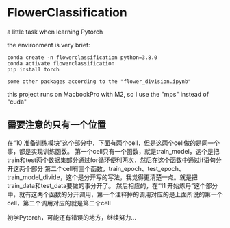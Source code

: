 # FlowerClassification
a little task when learning Pytorch

the environment is very brief:

    conda create -n flowerclassification python=3.8.0
    conda activate flowerclassification
    pip install torch

    some other packages according to the "flower_division.ipynb"

this project runs on MacbookPro with M2, so I use the "mps" instead of "cuda"

## 需要注意的只有一个位置

在“10 准备训练模块”这个部分中，下面有两个cell，但是这两个cell做的是同一个事，都是实现训练函数。
第一个cell只有一个函数，就是train_model，这个是把train和test两个数据集部分通过for循环便利两次，然后在这个函数中通过if语句分开这两个部分
第二个cell有三个函数，train_epoch、test_epoch、train_model_divide，这个是分开写的写法，我觉得更清楚一点。就是把train_data和test_data要做的事分开了。
然后相应的，在“11 开始炼丹”这个部分中，就有这两个函数的分开调用，第一个注释掉的调用对应的是上面所说的第一个cell，第二个调用对应的就是第二个cell


初学Pytorch，可能还有错误的地方，继续努力...
